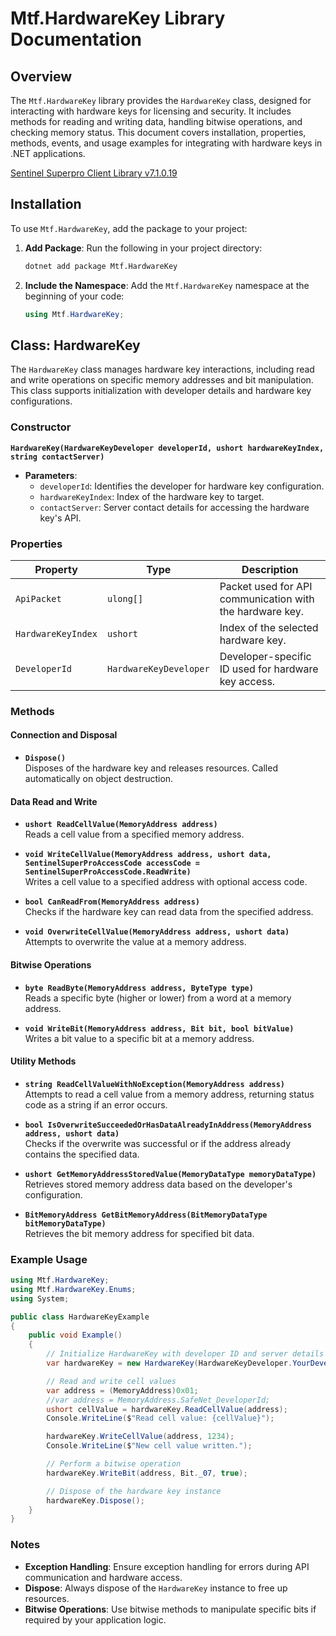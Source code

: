 # Mtf.HardwareKey Library Documentation

## Overview

The `Mtf.HardwareKey` library provides the `HardwareKey` class, designed for interacting with hardware keys for licensing and security. It includes methods for reading and writing data, handling bitwise operations, and checking memory status. This document covers installation, properties, methods, events, and usage examples for integrating with hardware keys in .NET applications.

[Sentinel Superpro Client Library v7.1.0.19](https://supportportal.thalesgroup.com/csm?id=kb_article_view&sysparm_article=KB0025067)

## Installation

To use `Mtf.HardwareKey`, add the package to your project:

1. **Add Package**:
   Run the following in your project directory:

   ```bash
   dotnet add package Mtf.HardwareKey
   ```

2. **Include the Namespace**:
   Add the `Mtf.HardwareKey` namespace at the beginning of your code:

   ```csharp
   using Mtf.HardwareKey;
   ```

## Class: HardwareKey

The `HardwareKey` class manages hardware key interactions, including read and write operations on specific memory addresses and bit manipulation. This class supports initialization with developer details and hardware key configurations.

### Constructor

**`HardwareKey(HardwareKeyDeveloper developerId, ushort hardwareKeyIndex, string contactServer)`**

- **Parameters**:
  - `developerId`: Identifies the developer for hardware key configuration.
  - `hardwareKeyIndex`: Index of the hardware key to target.
  - `contactServer`: Server contact details for accessing the hardware key's API.

### Properties

| Property              | Type                   | Description                                                       |
|-----------------------|------------------------|-------------------------------------------------------------------|
| `ApiPacket`           | `ulong[]`              | Packet used for API communication with the hardware key.          |
| `HardwareKeyIndex`    | `ushort`               | Index of the selected hardware key.                               |
| `DeveloperId`         | `HardwareKeyDeveloper` | Developer-specific ID used for hardware key access.               |

### Methods

#### Connection and Disposal

- **`Dispose()`**  
  Disposes of the hardware key and releases resources. Called automatically on object destruction.

#### Data Read and Write

- **`ushort ReadCellValue(MemoryAddress address)`**  
  Reads a cell value from a specified memory address.

- **`void WriteCellValue(MemoryAddress address, ushort data, SentinelSuperProAccessCode accessCode = SentinelSuperProAccessCode.ReadWrite)`**  
  Writes a cell value to a specified address with optional access code.

- **`bool CanReadFrom(MemoryAddress address)`**  
  Checks if the hardware key can read data from the specified address.

- **`void OverwriteCellValue(MemoryAddress address, ushort data)`**  
  Attempts to overwrite the value at a memory address.

#### Bitwise Operations

- **`byte ReadByte(MemoryAddress address, ByteType type)`**  
  Reads a specific byte (higher or lower) from a word at a memory address.

- **`void WriteBit(MemoryAddress address, Bit bit, bool bitValue)`**  
  Writes a bit value to a specific bit at a memory address.

#### Utility Methods

- **`string ReadCellValueWithNoException(MemoryAddress address)`**  
  Attempts to read a cell value from a memory address, returning status code as a string if an error occurs.

- **`bool IsOverwriteSucceededOrHasDataAlreadyInAddress(MemoryAddress address, ushort data)`**  
  Checks if the overwrite was successful or if the address already contains the specified data.

- **`ushort GetMemoryAddressStoredValue(MemoryDataType memoryDataType)`**  
  Retrieves stored memory address data based on the developer's configuration.

- **`BitMemoryAddress GetBitMemoryAddress(BitMemoryDataType bitMemoryDataType)`**  
  Retrieves the bit memory address for specified bit data.

### Example Usage

```csharp
using Mtf.HardwareKey;
using Mtf.HardwareKey.Enums;
using System;

public class HardwareKeyExample
{
    public void Example()
    {
        // Initialize HardwareKey with developer ID and server details
        var hardwareKey = new HardwareKey(HardwareKeyDeveloper.YourDeveloperId, 0, "yourContactServer");

        // Read and write cell values
        var address = (MemoryAddress)0x01;
        //var address = MemoryAddress.SafeNet_DeveloperId;
        ushort cellValue = hardwareKey.ReadCellValue(address);
        Console.WriteLine($"Read cell value: {cellValue}");

        hardwareKey.WriteCellValue(address, 1234);
        Console.WriteLine($"New cell value written.");

        // Perform a bitwise operation
        hardwareKey.WriteBit(address, Bit._07, true);

        // Dispose of the hardware key instance
        hardwareKey.Dispose();
    }
}
```

### Notes

- **Exception Handling**: Ensure exception handling for errors during API communication and hardware access.
- **Dispose**: Always dispose of the `HardwareKey` instance to free up resources.
- **Bitwise Operations**: Use bitwise methods to manipulate specific bits if required by your application logic.
